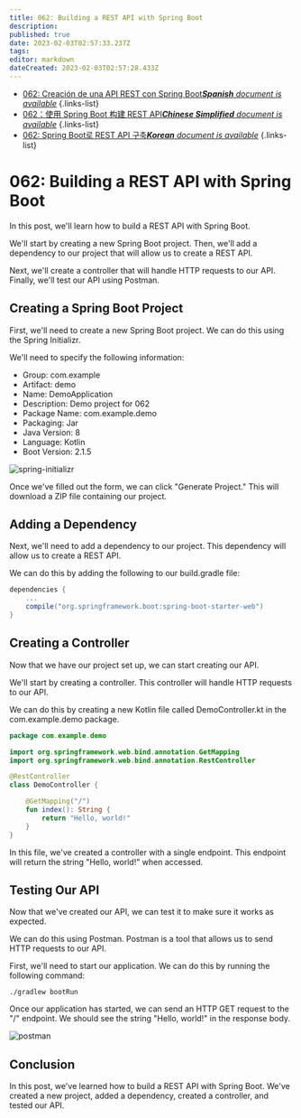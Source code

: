 ```yaml
---
title: 062: Building a REST API with Spring Boot
description: 
published: true
date: 2023-02-03T02:57:33.237Z
tags: 
editor: markdown
dateCreated: 2023-02-03T02:57:28.433Z
---
```


- [062: Creación de una API REST con Spring Boot***Spanish** document is available*](/es/Knowledge-base/Spring-Boot/Learning/062-building-a-rest-api-with-spring-boot)
{.links-list}
- [062：使用 Spring Boot 构建 REST API***Chinese Simplified** document is available*](/zh/Knowledge-base/Spring-Boot/Learning/062-building-a-rest-api-with-spring-boot)
{.links-list}
- [062: Spring Boot로 REST API 구축***Korean** document is available*](/ko/Knowledge-base/Spring-Boot/Learning/062-building-a-rest-api-with-spring-boot)
{.links-list}


# 062: Building a REST API with Spring Boot 

In this post, we'll learn how to build a REST API with Spring Boot.

We'll start by creating a new Spring Boot project. Then, we'll add a dependency to our project that will allow us to create a REST API.

Next, we'll create a controller that will handle HTTP requests to our API. Finally, we'll test our API using Postman.

## Creating a Spring Boot Project 

First, we'll need to create a new Spring Boot project. We can do this using the Spring Initializr.

We'll need to specify the following information:

- Group: com.example
- Artifact: demo
- Name: DemoApplication
- Description: Demo project for 062
- Package Name: com.example.demo
- Packaging: Jar
- Java Version: 8
- Language: Kotlin
- Boot Version: 2.1.5

![spring-initializr](https://i.imgur.com/eU0mhVv.png)

Once we've filled out the form, we can click "Generate Project." This will download a ZIP file containing our project.

## Adding a Dependency 

Next, we'll need to add a dependency to our project. This dependency will allow us to create a REST API.

We can do this by adding the following to our build.gradle file:

```groovy
dependencies {
    ...
    compile("org.springframework.boot:spring-boot-starter-web")
}
```

## Creating a Controller 

Now that we have our project set up, we can start creating our API.

We'll start by creating a controller. This controller will handle HTTP requests to our API.

We can do this by creating a new Kotlin file called DemoController.kt in the com.example.demo package.

```kotlin
package com.example.demo

import org.springframework.web.bind.annotation.GetMapping
import org.springframework.web.bind.annotation.RestController

@RestController
class DemoController {

    @GetMapping("/")
    fun index(): String {
        return "Hello, world!"
    }
}
```

In this file, we've created a controller with a single endpoint. This endpoint will return the string "Hello, world!" when accessed.

## Testing Our API 

Now that we've created our API, we can test it to make sure it works as expected.

We can do this using Postman. Postman is a tool that allows us to send HTTP requests to our API.

First, we'll need to start our application. We can do this by running the following command:

```
./gradlew bootRun
```

Once our application has started, we can send an HTTP GET request to the "/" endpoint. We should see the string "Hello, world!" in the response body.

![postman](https://i.imgur.com/zgWVLCg.png)

## Conclusion 

In this post, we've learned how to build a REST API with Spring Boot. We've created a new project, added a dependency, created a controller, and tested our API.